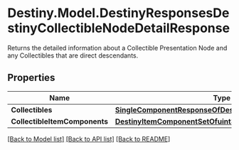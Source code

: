# Destiny.Model.DestinyResponsesDestinyCollectibleNodeDetailResponse
Returns the detailed information about a Collectible Presentation Node and any Collectibles that are direct descendants.

## Properties

Name | Type | Description | Notes
------------ | ------------- | ------------- | -------------
**Collectibles** | [**SingleComponentResponseOfDestinyCollectiblesComponent**](SingleComponentResponseOfDestinyCollectiblesComponent.md) |  | [optional] 
**CollectibleItemComponents** | [**DestinyItemComponentSetOfuint32**](DestinyItemComponentSetOfuint32.md) |  | [optional] 

[[Back to Model list]](../README.md#documentation-for-models) [[Back to API list]](../README.md#documentation-for-api-endpoints) [[Back to README]](../README.md)

